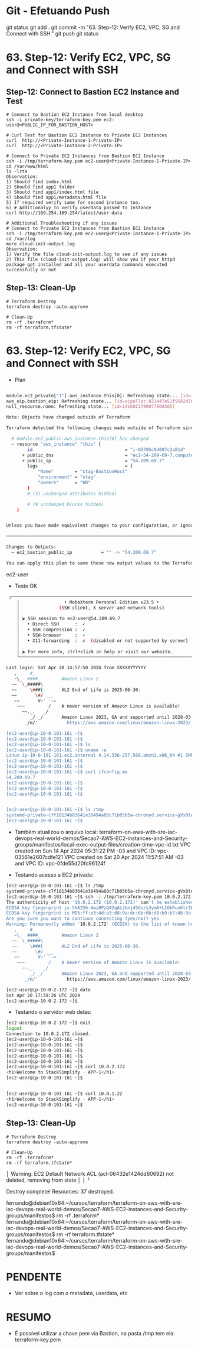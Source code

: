 
# ############################################################################
# ############################################################################
# ############################################################################
# Git - Efetuando Push

git status
git add .
git commit -m "63. Step-12: Verify EC2, VPC, SG and Connect with SSH."
git push
git status



# ############################################################################
# ############################################################################
# ############################################################################
#  63. Step-12: Verify EC2, VPC, SG and Connect with SSH


## Step-12: Connect to Bastion EC2 Instance and Test
```t
# Connect to Bastion EC2 Instance from local desktop
ssh -i private-key/terraform-key.pem ec2-user@<PUBLIC_IP_FOR_BASTION_HOST>

# Curl Test for Bastion EC2 Instance to Private EC2 Instances
curl  http://<Private-Instance-1-Private-IP>
curl  http://<Private-Instance-2-Private-IP>

# Connect to Private EC2 Instances from Bastion EC2 Instance
ssh -i /tmp/terraform-key.pem ec2-user@<Private-Instance-1-Private-IP>
cd /var/www/html
ls -lrta
Observation: 
1) Should find index.html
2) Should find app1 folder
3) Should find app1/index.html file
4) Should find app1/metadata.html file
5) If required verify same for second instance too.
6) # Additionalyy To verify userdata passed to Instance
curl http://169.254.169.254/latest/user-data 

# Additional Troubleshooting if any issues
# Connect to Private EC2 Instances from Bastion EC2 Instance
ssh -i /tmp/terraform-key.pem ec2-user@<Private-Instance-1-Private-IP>
cd /var/log
more cloud-init-output.log
Observation:
1) Verify the file cloud-init-output.log to see if any issues
2) This file (cloud-init-output.log) will show you if your httpd package got installed and all your userdata commands executed successfully or not
```

## Step-13: Clean-Up
```t
# Terraform Destroy
terraform destroy -auto-approve

# Clean-Up
rm -rf .terraform*
rm -rf terraform.tfstate*
```









# ############################################################################
# ############################################################################
# ############################################################################
#  63. Step-12: Verify EC2, VPC, SG and Connect with SSH


- Plan

~~~~bash

module.ec2_private["1"].aws_instance.this[0]: Refreshing state... [id=i-0a79e9e3765dc238e]
aws_eip.bastion_eip: Refreshing state... [id=eipalloc-021447a51f9502d70]
null_resource.name: Refreshing state... [id=1416821790077800505]

Note: Objects have changed outside of Terraform

Terraform detected the following changes made outside of Terraform since the last "terraform apply" which may have affected this plan:

  # module.ec2_public.aws_instance.this[0] has changed
  ~ resource "aws_instance" "this" {
        id                                   = "i-05705c9d087c2a81d"
      + public_dns                           = "ec2-54-209-69-7.compute-1.amazonaws.com"
      + public_ip                            = "54.209.69.7"
        tags                                 = {
            "Name"        = "stag-BastionHost"
            "environment" = "stag"
            "owners"      = "HR"
        }
        # (31 unchanged attributes hidden)

        # (9 unchanged blocks hidden)
    }


Unless you have made equivalent changes to your configuration, or ignored the relevant attributes using ignore_changes, the following plan may include actions to undo or respond to these changes.

─────────────────────────────────────────────────────────────────────────────────────────────────────────────────────────────────────────────────────────────────────────────────────────────────────────────────────────────────────────────────────────────────────────

Changes to Outputs:
  ~ ec2_bastion_public_ip           = "" -> "54.209.69.7"

You can apply this plan to save these new output values to the Terraform state, without changing any real infrastructure.

~~~~



ec2-user


- Teste OK

~~~~BASH
 ┌──────────────────────────────────────────────────────────────────────┐
    │                 • MobaXterm Personal Edition v23.5 •                 │
    │               (SSH client, X server and network tools)               │
    │                                                                      │
    │ ⮞ SSH session to ec2-user@54.209.69.7                                │
    │   • Direct SSH      :  ✓                                             │
    │   • SSH compression :  ✓                                             │
    │   • SSH-browser     :  ✓                                             │
    │   • X11-forwarding  :  ✗  (disabled or not supported by server)      │
    │                                                                      │
    │ ⮞ For more info, ctrl+click on help or visit our website.            │
    └──────────────────────────────────────────────────────────────────────┘

Last login: Sat Apr 20 14:57:50 2024 from XXXXXYYYYYY
   ,     #_
   ~\_  ####_        Amazon Linux 2
  ~~  \_#####\
  ~~     \###|       AL2 End of Life is 2025-06-30.
  ~~       \#/ ___
   ~~       V~' '->
    ~~~         /    A newer version of Amazon Linux is available!
      ~~._.   _/
         _/ _/       Amazon Linux 2023, GA and supported until 2028-03-15.
       _/m/'           https://aws.amazon.com/linux/amazon-linux-2023/

[ec2-user@ip-10-0-101-161 ~]$
[ec2-user@ip-10-0-101-161 ~]$
[ec2-user@ip-10-0-101-161 ~]$ ls
[ec2-user@ip-10-0-101-161 ~]$ uname -a
Linux ip-10-0-101-161.ec2.internal 4.14.336-257.568.amzn2.x86_64 #1 SMP Sat Mar 23 09:49:55 UTC 2024 x86_64 x86_64 x86_64 GNU/Linux
[ec2-user@ip-10-0-101-161 ~]$
[ec2-user@ip-10-0-101-161 ~]$
[ec2-user@ip-10-0-101-161 ~]$ curl ifconfig.me
54.209.69.7
[ec2-user@ip-10-0-101-161 ~]$
[ec2-user@ip-10-0-101-161 ~]$
[ec2-user@ip-10-0-101-161 ~]$


[ec2-user@ip-10-0-101-161 ~]$ ls /tmp
systemd-private-c7f18134b83641e38494a80c71b05b5a-chronyd.service-gVx8tu  terraform_170271206.sh  terraform-key.pem
[ec2-user@ip-10-0-101-161 ~]$


~~~~


- Também atualizou o arquivo local:
terraform-on-aws-with-sre-iac-devops-real-world-demos/Secao7-AWS-EC2-instances-and-Security-groups/manifestos/local-exec-output-files/creation-time-vpc-id.txt
VPC created on Sun 14 Apr 2024 05:31:22 PM -03 and VPC ID: vpc-03561e2607cdfe121
VPC created on Sat 20 Apr 2024 11:57:51 AM -03 and VPC ID: vpc-0fde55d20fc96124f



- Testando acesso a EC2 privada:

~~~~bash
[ec2-user@ip-10-0-101-161 ~]$ ls /tmp
systemd-private-c7f18134b83641e38494a80c71b05b5a-chronyd.service-gVx8tu  terraform_170271206.sh  terraform-key.pem
[ec2-user@ip-10-0-101-161 ~]$ ssh -i /tmp/terraform-key.pem 10.0.2.172
The authenticity of host '10.0.2.172 (10.0.2.172)' can't be established.
ECDSA key fingerprint is SHA256:4wi8PzQ42qAL2bnj45Gn/y3ymA+LIOkRun6lr1EaKz0.
ECDSA key fingerprint is MD5:ff:e3:4d:a3:d8:9a:dc:6b:6b:d8:b9:b7:46:3a:9a:0b.
Are you sure you want to continue connecting (yes/no)? yes
Warning: Permanently added '10.0.2.172' (ECDSA) to the list of known hosts.
   ,     #_
   ~\_  ####_        Amazon Linux 2
  ~~  \_#####\
  ~~     \###|       AL2 End of Life is 2025-06-30.
  ~~       \#/ ___
   ~~       V~' '->
    ~~~         /    A newer version of Amazon Linux is available!
      ~~._.   _/
         _/ _/       Amazon Linux 2023, GA and supported until 2028-03-15.
       _/m/'           https://aws.amazon.com/linux/amazon-linux-2023/

[ec2-user@ip-10-0-2-172 ~]$ date
Sat Apr 20 17:39:26 UTC 2024
[ec2-user@ip-10-0-2-172 ~]$
~~~~



- Testando o servidor web delas:

~~~~bash
[ec2-user@ip-10-0-2-172 ~]$ exit
logout
Connection to 10.0.2.172 closed.
[ec2-user@ip-10-0-101-161 ~]$
[ec2-user@ip-10-0-101-161 ~]$
[ec2-user@ip-10-0-101-161 ~]$
[ec2-user@ip-10-0-101-161 ~]$
[ec2-user@ip-10-0-101-161 ~]$
[ec2-user@ip-10-0-101-161 ~]$ curl 10.0.2.172
<h1>Welcome to StackSimplify - APP-1</h1>
[ec2-user@ip-10-0-101-161 ~]$


[ec2-user@ip-10-0-101-161 ~]$ curl 10.0.1.22
<h1>Welcome to StackSimplify - APP-1</h1>
[ec2-user@ip-10-0-101-161 ~]$


~~~~




## Step-13: Clean-Up
```t
# Terraform Destroy
terraform destroy -auto-approve

# Clean-Up
rm -rf .terraform*
rm -rf terraform.tfstate*
```


│ Warning: EC2 Default Network ACL (acl-06432e1424dd60692) not deleted, removing from state
│
│
╵

Destroy complete! Resources: 37 destroyed.

fernando@debian10x64:~/cursos/terraform/terraform-on-aws-with-sre-iac-devops-real-world-demos/Secao7-AWS-EC2-instances-and-Security-groups/manifestos$ rm -rf .terraform*
fernando@debian10x64:~/cursos/terraform/terraform-on-aws-with-sre-iac-devops-real-world-demos/Secao7-AWS-EC2-instances-and-Security-groups/manifestos$ rm -rf terraform.tfstate*
fernando@debian10x64:~/cursos/terraform/terraform-on-aws-with-sre-iac-devops-real-world-demos/Secao7-AWS-EC2-instances-and-Security-groups/manifestos$





# ############################################################################
# ############################################################################
# ############################################################################
# PENDENTE

- Ver sobre o log com o metadata, userdata, etc


# ############################################################################
# ############################################################################
# ############################################################################
# RESUMO

- É possível utilizar a chave pem via Bastion, na pasta /tmp tem ela:
terraform-key.pem